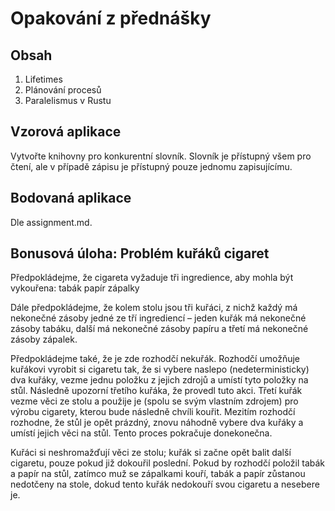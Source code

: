 # Opakování z přednášky

## Obsah
1. Lifetimes
2. Plánování procesů
3. Paralelismus v Rustu

## Vzorová aplikace
Vytvořte knihovny pro konkurentní slovník. Slovník je přístupný všem pro čtení, ale v případě zápisu je přístupný pouze jednomu zapisujícímu.

## Bodovaná aplikace
Dle assignment.md.

## Bonusová úloha: Problém kuřáků cigaret
Předpokládejme, že cigareta vyžaduje tři ingredience, aby mohla být vykouřena:
tabák
papír
zápalky

Dále předpokládejme, že kolem stolu jsou tři kuřáci, z nichž každý má nekonečné zásoby jedné ze tří ingrediencí – jeden kuřák má nekonečné zásoby tabáku, další má nekonečné zásoby papíru a třetí má nekonečné zásoby zápalek.

Předpokládejme také, že je zde rozhodčí nekuřák. Rozhodčí umožňuje kuřákovi vyrobit si cigaretu tak, že si vybere naslepo (nedeterministicky) dva kuřáky, vezme jednu položku z jejich zdrojů a umístí tyto položky na stůl. Následně upozorní třetího kuřáka, že provedl tuto akci. Třetí kuřák vezme věci ze stolu a použije je (spolu se svým vlastním zdrojem) pro výrobu cigarety, kterou bude následně chvíli kouřit. Mezitím rozhodčí rozhodne, že stůl je opět prázdný, znovu náhodně vybere dva kuřáky a umístí jejich věci na stůl. Tento proces pokračuje donekonečna.

Kuřáci si neshromažďují věci ze stolu; kuřák si začne opět balit další cigaretu, pouze pokud již dokouřil poslední. Pokud by rozhodčí položil tabák a papír na stůl, zatímco muž se zápalkami kouří, tabák a papír zůstanou nedotčeny na stole, dokud tento kuřák nedokouří svou cigaretu a nesebere je.
